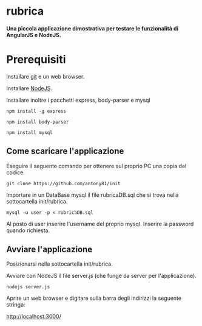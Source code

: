 # rubrica
#### Una piccola applicazione dimostrativa per testare le funzionalità di AngularJS e NodeJS.


# Prerequisiti
Installare [git](http://git-scm.com/) e un web browser.

Installare [NodeJS](https://nodejs.org/).

Installare inoltre i pacchetti express, body-parser e mysql

```shell
npm install -g express
```

```shell
npm install body-parser
```

```shell
npm install mysql
```


## Come scaricare l'applicazione
Eseguire il seguente comando per ottenere sul proprio PC una copia del codice.

```shell
git clone https://github.com/antony81/init
```

Importare in un DataBase mysql il file rubricaDB.sql che si trova nella sottocartella init/rubrica.

```shell
mysql -u user -p < rubricaDB.sql
```

Al posto di user inserire l'username del proprio mysql. Inserire la password quando richiesta.


## Avviare l'applicazione
Posizionarsi nella sottocartella init/rubrica.

Avviare con NodeJS il file server.js (che funge da server per l'applicazione).

```shell
nodejs server.js
```

Aprire un web browser e digitare sulla barra degli indirizzi la seguente stringa:

[http://localhost:3000/](http://localhost:3000/)

